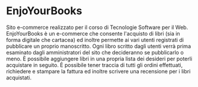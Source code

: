 # EnjoYourBooks
Sito e-commerce realizzato per il corso di Tecnologie Software per il Web.
EnjoYourBooks è un e-commerce che consente l'acquisto di libri (sia in forma digitale che cartacea) ed inoltre permette ai vari utenti registrati di pubblicare un proprio manoscritto.
Ogni libro scritto dagli utenti verrà prima esaminato dagli amministratori del sito che decideranno se pubblicarlo o meno.
È possibile aggiungere libri in una propria lista dei desideri per poterli acquistare in seguito. 
È possibile tener traccia di tutti gli ordini effettuati, richiedere e stampare la fattura ed inoltre scrivere una recensione per i libri acquistati.
